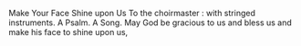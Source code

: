 Make Your Face Shine upon Us To the choirmaster : with stringed instruments. A Psalm. A Song. May God be gracious to us and bless us and make his face to shine upon us,
